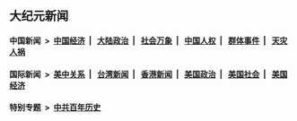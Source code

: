 ## 大纪元新闻

#### 中国新闻 &nbsp;>&nbsp; [中国经济](indexes/ncid283/README.md?11032045) &nbsp;| &nbsp; [大陆政治](indexes/ncid277/README.md?11032045) &nbsp;| &nbsp; [社会万象](indexes/ncid282/README.md?11032045) &nbsp;| &nbsp; [中国人权](indexes/ncid278/README.md?11032045) &nbsp;| &nbsp; [群体事件](indexes/ncid279/README.md?11032045) &nbsp;| &nbsp; [天灾人祸](indexes/ncid280/README.md?11032045)

#### 国际新闻 &nbsp;>&nbsp; [美中关系](indexes/nf1412576/README.md?11032045) &nbsp;| &nbsp; [台湾新闻](indexes/ncid1349361/README.md?11032045) &nbsp;| &nbsp; [香港新闻](indexes/ncid1349362/README.md?11032045) &nbsp;| &nbsp; [美国政治](indexes/ncid1078159/README.md?11032045) &nbsp;| &nbsp; [美国社会](indexes/ncid1078160/README.md?11032045) &nbsp;| &nbsp; [美国经济](indexes/ncid1078158/README.md?11032045)

#### 特别专题 &nbsp;>&nbsp; [中共百年历史](https://github.com/epoch-news/epoch-special/blob/master/README.md?11032045)  
